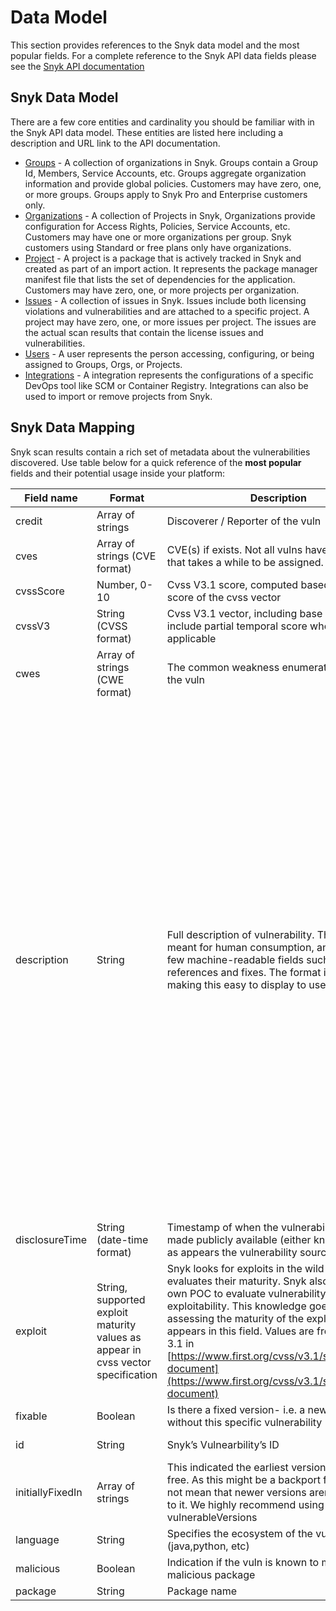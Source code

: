 # Data Model

This section provides references to the Snyk data model and the most popular fields. For a complete reference to the Snyk API data fields please see the [Snyk API documentation](https://snyk.docs.apiary.io/#)

## Snyk Data Model

There are a few core entities and cardinality you should be familiar with in the Snyk API data model. These entities are listed here including a description and URL link to the API documentation.

* [Groups](https://snyk.docs.apiary.io/#reference/groups) - A collection of organizations in Snyk. Groups contain a Group Id, Members, Service Accounts, etc. Groups aggregate organization information and provide global policies. Customers may have zero, one, or more groups. Groups apply to Snyk Pro and Enterprise customers only.
* [Organizations](https://snyk.docs.apiary.io/#reference/organizations) - A collection of Projects in Snyk, Organizations provide configuration for Access Rights, Policies, Service Accounts, etc. Customers may have one or more organizations per group. Snyk customers using Standard or free plans only have organizations.
* [Project](https://snyk.docs.apiary.io/#reference/projects) - A project is a package that is actively tracked in Snyk and created as part of an import action. It represents the package manager manifest file that lists the set of dependencies for the application. Customers may have zero, one, or more projects per organization.
* [Issues](https://snyk.docs.apiary.io/#introduction/overview-and-entities/issue) - A collection of issues in Snyk. Issues include both licensing violations and vulnerabilities and are attached to a specific project. A project may have zero, one, or more issues per project. The issues are the actual scan results that contain the license issues and vulnerabilities.
* [Users](https://snyk.docs.apiary.io/#reference/users) - A user represents the person accessing, configuring, or being assigned to Groups, Orgs, or Projects.
* [Integrations](https://snyk.docs.apiary.io/#reference/integrations) - A integration represents the configurations of a specific DevOps tool like SCM or Container Registry. Integrations can also be used to import or remove projects from Snyk.

## Snyk Data Mapping

Snyk scan results contain a rich set of metadata about the vulnerabilities discovered. Use table below for a quick reference of the **most popular** fields and their potential usage inside your platform:

| Field name       | Format                                                                           | Description                                                                                                                                                                                                                                                                                                                                                                        | Example                                                                                                                                                                                                                                                                                                                                                                                                                                                                                                                                                                                                                                                                                                                                                                                                                                                                                                                                                                                                                                                                                                                                                                                                                                                                                                                                                                                                                                                                                                                                                                                                                                                                                                                                                                                                                                                                                                                                                                                                                                                                                                                                                               |
| ---------------- | -------------------------------------------------------------------------------- | ---------------------------------------------------------------------------------------------------------------------------------------------------------------------------------------------------------------------------------------------------------------------------------------------------------------------------------------------------------------------------------- | --------------------------------------------------------------------------------------------------------------------------------------------------------------------------------------------------------------------------------------------------------------------------------------------------------------------------------------------------------------------------------------------------------------------------------------------------------------------------------------------------------------------------------------------------------------------------------------------------------------------------------------------------------------------------------------------------------------------------------------------------------------------------------------------------------------------------------------------------------------------------------------------------------------------------------------------------------------------------------------------------------------------------------------------------------------------------------------------------------------------------------------------------------------------------------------------------------------------------------------------------------------------------------------------------------------------------------------------------------------------------------------------------------------------------------------------------------------------------------------------------------------------------------------------------------------------------------------------------------------------------------------------------------------------------------------------------------------------------------------------------------------------------------------------------------------------------------------------------------------------------------------------------------------------------------------------------------------------------------------------------------------------------------------------------------------------------------------------------------------------------------------------------------------------- |
| credit           | Array of strings                                                                 | Discoverer / Reporter of the vuln                                                                                                                                                                                                                                                                                                                                                  | "Matt Scott"                                                                                                                                                                                                                                                                                                                                                                                                                                                                                                                                                                                                                                                                                                                                                                                                                                                                                                                                                                                                                                                                                                                                                                                                                                                                                                                                                                                                                                                                                                                                                                                                                                                                                                                                                                                                                                                                                                                                                                                                                                                                                                                                                          |
| cves             | Array of strings (CVE format)                                                    | CVE(s) if exists. Not all vulns have a CVE as that takes a while to be assigned.                                                                                                                                                                                                                                                                                                   | CVE-2019-13990                                                                                                                                                                                                                                                                                                                                                                                                                                                                                                                                                                                                                                                                                                                                                                                                                                                                                                                                                                                                                                                                                                                                                                                                                                                                                                                                                                                                                                                                                                                                                                                                                                                                                                                                                                                                                                                                                                                                                                                                                                                                                                                                                        |
| cvssScore        | Number, 0-10                                                                     | Cvss V3.1 score, computed based on the base score of the cvss vector                                                                                                                                                                                                                                                                                                               | 5.6                                                                                                                                                                                                                                                                                                                                                                                                                                                                                                                                                                                                                                                                                                                                                                                                                                                                                                                                                                                                                                                                                                                                                                                                                                                                                                                                                                                                                                                                                                                                                                                                                                                                                                                                                                                                                                                                                                                                                                                                                                                                                                                                                                   |
| cvssV3           | String (CVSS format)                                                             | Cvss V3.1 vector, including base score. Might include partial temporal score where applicable                                                                                                                                                                                                                                                                                      | "CVSS:3.1/AV:N/AC:H/PR:N/UI:N/S:U/C:L/I:L/A:L"                                                                                                                                                                                                                                                                                                                                                                                                                                                                                                                                                                                                                                                                                                                                                                                                                                                                                                                                                                                                                                                                                                                                                                                                                                                                                                                                                                                                                                                                                                                                                                                                                                                                                                                                                                                                                                                                                                                                                                                                                                                                                                                        |
| cwes             | Array of strings (CWE format)                                                    | The common weakness enumeration (CWE) of the vuln                                                                                                                                                                                                                                                                                                                                  | CWE-611description                                                                                                                                                                                                                                                                                                                                                                                                                                                                                                                                                                                                                                                                                                                                                                                                                                                                                                                                                                                                                                                                                                                                                                                                                                                                                                                                                                                                                                                                                                                                                                                                                                                                                                                                                                                                                                                                                                                                                                                                                                                                                                                                                    |
| description      | String                                                                           | Full description of vulnerability. This field is meant for human consumption, and repeats a few machine-readable fields such as references and fixes. The format is markdown, making this easy to display to users.                                                                                                                                                                | "## Overview\n\n[org.quartz-scheduler.internal:quartz-core](https://mvnrepository.com/artifact/org.quartz-scheduler.internal/quartz-core) is a job scheduling library.\n\n\nAffected versions of this package are vulnerable to XML External Entity (XXE) Injection\nvia the `initDocumentParser` method in a job description.\n\n## Details\nXXE Injection is a type of attack against an application that parses XML input.\r\nXML is a markup language that defines a set of rules for encoding documents in a format that is both human-readable and machine-readable. By default, many XML processors allow specification of an external entity, a URI that is dereferenced and evaluated during XML processing. When an XML document is being parsed, the parser can make a request and include the content at the specified URI inside of the XML document.\r\n\r\nAttacks can include disclosing local files, which may contain sensitive data such as passwords or private user data, using file: schemes or relative paths in the system identifier.\r\n\r\nFor example, below is a sample XML document, containing an XML element- username.\r\n\r\n`xml\r\n<?xml version=\"1.0\" encoding=\"ISO-8859-1\"?>\r\n <username>John</username>\r\n</xml>\r\n`\r\n\r\nAn external XML entity - `xxe`, is defined using a system identifier and present within a DOCTYPE header. These entities can access local or remote content. For example the below code contains an external XML entity that would fetch the content of `/etc/passwd` and display it to the user rendered by `username`.\r\n\r\n`xml\r\n<?xml version=\"1.0\" encoding=\"ISO-8859-1\"?>\r\n<!DOCTYPE foo [\r\n <!ENTITY xxe SYSTEM \"file:///etc/passwd\" >]>\r\n <username>&xxe;</username>\r\n</xml>\r\n`\r\n\r\nOther XXE Injection attacks can access local resources that may not stop returning data, possibly impacting application availability and leading to Denial of Service.\n\n## Remediation\n\nThere is no fixed version for `org.quartz-scheduler.internal:quartz-core`.\n\n\n## References\n\n- [GitHub Issue](https://github.com/quartz-scheduler/quartz/issues/467)\n" |
| disclosureTime   | String (date-time format)                                                        | Timestamp of when the vulnerability was first made publicly available (either known to us or as appears the vulnerability source)                                                                                                                                                                                                                                                  | 2019-07-26T20:20:03Zexploit                                                                                                                                                                                                                                                                                                                                                                                                                                                                                                                                                                                                                                                                                                                                                                                                                                                                                                                                                                                                                                                                                                                                                                                                                                                                                                                                                                                                                                                                                                                                                                                                                                                                                                                                                                                                                                                                                                                                                                                                                                                                                                                                           |
| exploit          | String, supported exploit maturity values as appear in cvss vector specification | Snyk looks for exploits in the wild and evaluates their maturity. Snyk also writes it’s own POC to evaluate vulnerability exploitability. This knowledge goes into assessing the maturity of the exploit as appears in this field. Values are from section 3.1 in [https://www.first.org/cvss/v3.1/specification-document](https://www.first.org/cvss/v3.1/specification-document) | Functional                                                                                                                                                                                                                                                                                                                                                                                                                                                                                                                                                                                                                                                                                                                                                                                                                                                                                                                                                                                                                                                                                                                                                                                                                                                                                                                                                                                                                                                                                                                                                                                                                                                                                                                                                                                                                                                                                                                                                                                                                                                                                                                                                            |
| fixable          | Boolean                                                                          | Is there a fixed version- i.e. a newer version without this specific vulnerability                                                                                                                                                                                                                                                                                                 | FALSE                                                                                                                                                                                                                                                                                                                                                                                                                                                                                                                                                                                                                                                                                                                                                                                                                                                                                                                                                                                                                                                                                                                                                                                                                                                                                                                                                                                                                                                                                                                                                                                                                                                                                                                                                                                                                                                                                                                                                                                                                                                                                                                                                                 |
| id               | String                                                                           | Snyk’s Vulnearbility’s ID                                                                                                                                                                                                                                                                                                                                                          | SNYK-JAVA-ORGQUARTZSCHEDULERINTERNAL-455598                                                                                                                                                                                                                                                                                                                                                                                                                                                                                                                                                                                                                                                                                                                                                                                                                                                                                                                                                                                                                                                                                                                                                                                                                                                                                                                                                                                                                                                                                                                                                                                                                                                                                                                                                                                                                                                                                                                                                                                                                                                                                                                           |
| initiallyFixedIn | Array of strings                                                                 | This indicated the earliest version that is vuln-free. As this might be a backport fix, this does not mean that newer versions aren’t vulnerable to it. We highly recommend using the field vulnerableVersions                                                                                                                                                                     | \[ "2.2", "2.6.14", "2.7.11"]language                                                                                                                                                                                                                                                                                                                                                                                                                                                                                                                                                                                                                                                                                                                                                                                                                                                                                                                                                                                                                                                                                                                                                                                                                                                                                                                                                                                                                                                                                                                                                                                                                                                                                                                                                                                                                                                                                                                                                                                                                                                                                                                                 |
| language         | String                                                                           | Specifies the ecosystem of the vulnerability (java,python, etc)                                                                                                                                                                                                                                                                                                                    | Java                                                                                                                                                                                                                                                                                                                                                                                                                                                                                                                                                                                                                                                                                                                                                                                                                                                                                                                                                                                                                                                                                                                                                                                                                                                                                                                                                                                                                                                                                                                                                                                                                                                                                                                                                                                                                                                                                                                                                                                                                                                                                                                                                                  |
| malicious        | Boolean                                                                          | Indication if the vuln is known to mark a malicious package                                                                                                                                                                                                                                                                                                                        | FALSE                                                                                                                                                                                                                                                                                                                                                                                                                                                                                                                                                                                                                                                                                                                                                                                                                                                                                                                                                                                                                                                                                                                                                                                                                                                                                                                                                                                                                                                                                                                                                                                                                                                                                                                                                                                                                                                                                                                                                                                                                                                                                                                                                                 |
| package          | String                                                                           | Package name                                                                                                                                                                                                                                                                                                                                                                       | org.quartz-scheduler.internal:quartz-core                                                                                                                                                                                                                                                                                                                                                                                                                                                                                                                                                                                                                                                                                                                                                                                                                                                                                                                                                                                                                                                                                                                                                                                                                                                                                                                                                                                                                                                                                                                                                                                                                                                                                                                                                                                                                                                                                                                                                                                                                                                                                                                             |
